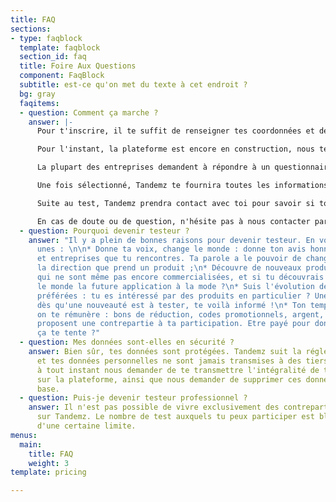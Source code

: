 ```yaml
---
title: FAQ
sections:
- type: faqblock
  template: faqblock
  section_id: faq
  title: Foire Aux Questions
  component: FaqBlock
  subtitle: est-ce qu'on met du texte à cet endroit ?
  bg: gray
  faqitems:
  - question: Comment ça marche ?
    answer: |-
      Pour t'inscrire, il te suffit de renseigner tes coordonnées et de cliquer sur "JE participe". Suite à ton inscription, tu recevras un mail de la part de Tandemz t'invitant à renseigner un formulaire. Cela nous permettra de mieux te connaître et de te proposer par la suite des annonces qui te correspondent.

      Pour l'instant, la plateforme est encore en construction, nous te notifierons donc personnellement par mail lorsqu'une annonce qui pourrait t'intéresser est publiée. Par la suite, tu pourras découvrir l'ensemble des annonces et postuler toi-même à celles que tu aimes bien.

      La plupart des entreprises demandent à répondre à un questionnaire avant de pouvoir valider ta participation. Ainsi, lorsque tu postules à une annonce, tu recevras un court questionnaire à compléter. Pas d'inquiétude, cela ne te prendra pas longtemps et il s'agit uniquement de mieux te connaître.

      Une fois sélectionné, Tandemz te fournira toutes les informations nécessaires pour ta participation. Il te suffit simplement de te rendre au rendez-vous à l'heure indiquée. Tu seras ensuite guidé par ton hôte.

      Suite au test, Tandemz prendra contact avec toi pour savoir si tout s'est bien déroulé et connaître ton ressenti sur le test. La contrepartie te sera versée dès que ta participation aura été validée par l'entreprise.

      En cas de doute ou de question, n'hésite pas à nous contacter par mail à [contact@tandemz.io](mailto:contact@tandemz.io "contact@tandemz.io").
  - question: Pourquoi devenir testeur ?
    answer: "Il y a plein de bonnes raisons pour devenir testeur. En voici quelques
      unes : \n\n* Donne ta voix, change le monde : donne ton avis honnête aux marques
      et entreprises que tu rencontres. Ta parole a le pouvoir de changer complètement
      la direction que prend un produit ;\n* Découvre de nouveaux produits : des nouveautés
      qui ne sont même pas encore commercialisées, et si tu découvrais avant tout
      le monde la future application à la mode ?\n* Suis l'évolution de tes marques
      préférées : tu es intéressé par des produits en particulier ? Une fois en favoris,
      dès qu'une nouveauté est à tester, te voilà informé !\n* Ton temps est précieux,
      on te rémunère : bons de réduction, codes promotionnels, argent, les entreprises
      proposent une contrepartie à ta participation. Etre payé pour donner ton avis,
      ça te tente ?"
  - question: Mes données sont-elles en sécurité ?
    answer: Bien sûr, tes données sont protégées. Tandemz suit la réglementation RGPD
      et tes données personnelles ne sont jamais transmises à des tiers. Tu peux également
      à tout instant nous demander de te transmettre l'intégralité de tes données
      sur la plateforme, ainsi que nous demander de supprimer ces données de notre
      base.
  - question: Puis-je devenir testeur professionnel ?
    answer: Il n'est pas possible de vivre exclusivement des contreparties obtenues
      sur Tandemz. Le nombre de test auxquels tu peux participer est bloqué au-delà
      d'une certaine limite.
menus:
  main:
    title: FAQ
    weight: 3
template: pricing

---
```

